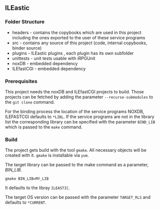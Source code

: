 ## ILEastic

### Folder Structure
* headers - contains the copybooks which are used in this project including the ones 
            exported to the user of these service programs
* src - contains any source of this project (code, internal copybooks, binder 
        source)
* plugins - ILEastic plugins , each plugin has its own subfolder
* unittests - unit tests usable with iRPGUnit
* noxDB - embedded dependency
* ILEfastCGI - embedded dependency


### Prerequisites
This project needs the noxDB and ILEfastCGI projects to build. Those projects can
be fetched by adding the parameter `--recurse-submodules` to the `git clone` command.

For the binding process the location of the service programs NOXDB, ILEFASTCGI
defaults to `*LIBL`. If the service programs are not in the library list the 
corresponding library can be specified with the parameter `BIND_LIB` which is 
passed to the `make` command.


### Build
The project gets build with the tool `gmake`. All necessary objects will be
created with it. `gmake` is installable via `yum`.

The target library can be passed to the make command as a parameter, _BIN\_LIB_.

    gmake BIN_LIB=MY_LIB

It defaults to the libray `ILEASTIC`. 

The target OS version can be passed with the parameter `TARGET_RLS` and defaults
to `*CURRENT`.

